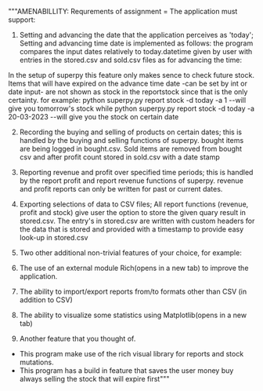 """AMENABILLITY:
Requrements of assignment = The application must support:

1. Setting and advancing the date that the application perceives as 'today';
Setting and advancing time date is implemented as follows:
the program compares the input dates relatively to today.datetime given by user
with entries in the stored.csv and sold.csv files
as for advancing the time:

In the setup of superpy this feature only makes sence to check future stock.
Items that will have expired on the advance time date -can be set by int or date input-
are not shown as stock in the reportstock since that is the only certainty.
for example: 
python superpy.py report stock -d today -a 1 --will give you tomorrow's stock while
python superpy.py report stock -d today -a 20-03-2023 --will give you the stock on certain date

2. Recording the buying and selling of products on certain dates;
this is handled by the buying and selling functions of superpy. bought items are being
logged in bought.csv. Sold items are removed from bought csv and after profit count stored in sold.csv 
with a date stamp

3. Reporting revenue and profit over specified time periods;
this is handled by the report profit and report revenue functions of superpy. revenue and profit reports 
can only be written for past or current dates. 

4. Exporting selections of data to CSV files;
All report functions (revenue, profit and stock) give user the option to store the given quary result in
stored.csv. The entry's in stored.csv are written with custom headers for the data that is stored and
provided with a timestamp to provide easy look-up in stored.csv

5. Two other additional non-trivial features of your choice, for example:
6. The use of an external module Rich(opens in a new tab) to improve the application.
7. The ability to import/export reports from/to formats other than CSV (in addition to CSV)
8. The ability to visualize some statistics using Matplotlib(opens in a new tab)
9. Another feature that you thought of.

- This program make use of the rich visual library for reports and stock mutations.
- This program has a build in feature that saves the user money buy always selling 
the stock that will expire first"""
